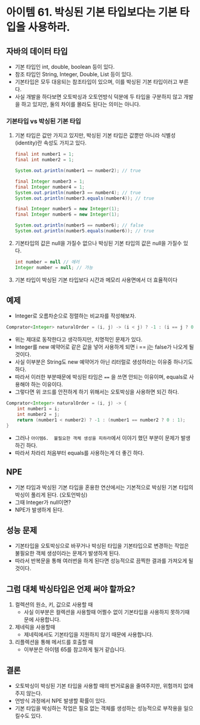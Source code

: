 # 아이템 61. 박싱된 기본 타입보다는 기본 타입을 사용하라.

## 자바의 데이터 타입

- 기본 타입인 int, double, boolean 등이 있다.
- 참조 타입인 String, Integer, Double, List 등이 있다.
- 기본타입은 모두 대응되는 참조타입이 있으며, 이를 박싱된 기본 타입이러고 부른다.
- 사실 개발을 하다보면 오토박싱과 오토언방식 덕분에 두 타입을 구분하지 않고 개발을 하고 있지만, 둘의 차이를 몰라도 된다는 의미는 아니다.

### 기본타입 vs 박싱된 기본 타입

1. 기본 타입은 값만 가지고 있지만, 박싱된 기본 타입은 값뿐만 아니라 식별성(identity)란 속성도 가지고 있다.

    ```java
    final int number1 = 1;
    final int number2 = 1;

    System.out.println(number1 == number2); // true

    final Integer number3 = 1;
    final Integer number4 = 1;
    System.out.println(number3 == number4); // true
    System.out.println(number3.equals(number4)); // true

    final Integer number5 = new Integer(1);
    final Integer number6 = new Integer(1);

    System.out.println(number5 == number6); // false
    System.out.println(number5.equals(number6)); // true
    ```

2. 기본타입의 값은 null을 가질수 없으나 박싱된 기본 타입의 값은 null을 가질수 있다.

    ```java
    int number = null // 에러
    Integer number = null; // 가능
    ```

3. 기본 타입이 박싱된 기본 타입보다 시간과 메모리 사용면에서 더 효율적이다

## 예제

- Integer로 오름차순으로 정렬하는 비교자를 작성해보자.

```java
Comprator<Integer> naturalOrder = (i, j) -> (i < j) ? -1 : (i == j ? 0 : 1);
```

- 위는 제대로 동작한다고 생각하지만, 치명적인 문제가 있다.
- Integer를 new 예약어로 같은 값을 넣어 사용하게 되면 i == j는 false가 나오게 될것이다.
- 사실 이부분은 String도 new 예약어가 아닌 리터럴로 생성하라는 이유중 하나기도 하다.
- 따라서 이러한 부분때문에 박싱된 타임은 `==` 을 쓰면 안되는 이유이며, equals로 사용해야 하는 이유이다.
- 그렇다면 위 코드를 안전하게 하기 위해서는 오토박싱을 사용하면 되긴 하다.

```java
Comprator<Integer> naturalOrder = (i, j) -> {
	int number1 = i;
	int number2 = j;
	return (number1 < number2) ? -1 : (number1 == number2 ? 0 : 1);
}
```

- 그러나 `아이템6.  불필요한 객체 생성을 피하라`에서 이야기 했던 부분이 문제가 발생하긴 하다.
- 따라서 차라리 처음부터 equals를 사용하는게 더 좋긴 하다.

## NPE

- 기본 타임과 박싱된 기본 타입을 혼용한 연산에서는 기본적으로 박싱된 기본 타입의 박싱이 풀리게 된다. (오토언박싱)
- 그때 Integer가 null이면?
- NPE가 발생하게 된다.

## 성능 문제

- 기본타입을 오토박싱으로 바꾸거나 박싱된 타입을 기본타입으로 변경하는 작업은 불필요한 객체 생성이라는 문제가 발생하게 된다.
- 따라서 반복문을 통해 여러번을 하게 된다면 성능적으로 끔찍한 결과를 가져오게 될것이다.

## 그럼 대체 박싱타입은 언제 써야 할까요?

1. 컬렉션의 원소, 키, 값으로 사용할 때
    - 사실 이부분은 컬렉션을 사용할때 어쩔수 없이 기본타입을 사용하지 못하기때문에 사용합니다.
2. 제네릭을 사용할때
    - 제네릭에서도 기본타입을 지원하지 않기 때문에 사용합니다.
3. 리플렉션을 통해 메서드를 호출할 때
    - 이부분은 아이템 65를 참고하게 될거 같습니다.

## 결론

- 오토박싱이 박싱된 기본 타입을 사용할 때의 번거로움을 줄여주지만, 위험까지 없애주지 않는다.
- 언방식 과정에서 NPE 발생할 확률이 있다.
- 기본 타입을 박싱하는 작업은 필요 없는 객체를 생성하는 성능적으로 부작용을 일으킬수도 있다.

